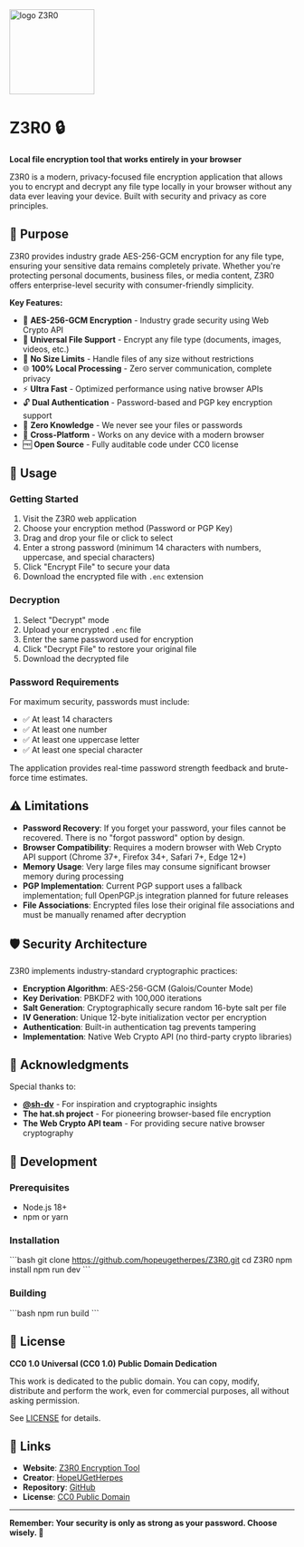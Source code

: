 <img width="150" height="150" alt="logo Z3R0" src="https://github.com/user-attachments/assets/a4aefa7d-394d-41ec-9044-fcaabd2477cf" />

# Z3R0 🔒

**Local file encryption tool that works entirely in your browser**

Z3R0 is a modern, privacy-focused file encryption application that allows you to encrypt and decrypt any file type locally in your browser without any data ever leaving your device. Built with security and privacy as core principles.

## 🚀 Purpose

Z3R0 provides industry grade AES-256-GCM encryption for any file type, ensuring your sensitive data remains completely private. Whether you're protecting personal documents, business files, or media content, Z3R0 offers enterprise-level security with consumer-friendly simplicity.

**Key Features:**
- 🔐 **AES-256-GCM Encryption** - Industry grade security using Web Crypto API
- 📁 **Universal File Support** - Encrypt any file type (documents, images, videos, etc.)
- 🚫 **No Size Limits** - Handle files of any size without restrictions  
- 🌐 **100% Local Processing** - Zero server communication, complete privacy
- ⚡ **Ultra Fast** - Optimized performance using native browser APIs
- 🔓 **Dual Authentication** - Password-based and PGP key encryption support
- 🎯 **Zero Knowledge** - We never see your files or passwords
- 📱 **Cross-Platform** - Works on any device with a modern browser
- 🆓 **Open Source** - Fully auditable code under CC0 license

## 📖 Usage

### Getting Started
1. Visit the Z3R0 web application
2. Choose your encryption method (Password or PGP Key)
3. Drag and drop your file or click to select
4. Enter a strong password (minimum 14 characters with numbers, uppercase, and special characters)
5. Click "Encrypt File" to secure your data
6. Download the encrypted file with `.enc` extension

### Decryption
1. Select "Decrypt" mode
2. Upload your encrypted `.enc` file
3. Enter the same password used for encryption
4. Click "Decrypt File" to restore your original file
5. Download the decrypted file

### Password Requirements
For maximum security, passwords must include:
- ✅ At least 14 characters
- ✅ At least one number
- ✅ At least one uppercase letter  
- ✅ At least one special character

The application provides real-time password strength feedback and brute-force time estimates.

## ⚠️ Limitations

- **Password Recovery**: If you forget your password, your files cannot be recovered. There is no "forgot password" option by design.
- **Browser Compatibility**: Requires a modern browser with Web Crypto API support (Chrome 37+, Firefox 34+, Safari 7+, Edge 12+)
- **Memory Usage**: Very large files may consume significant browser memory during processing
- **PGP Implementation**: Current PGP support uses a fallback implementation; full OpenPGP.js integration planned for future releases
- **File Associations**: Encrypted files lose their original file associations and must be manually renamed after decryption

## 🛡️ Security Architecture

Z3R0 implements industry-standard cryptographic practices:

- **Encryption Algorithm**: AES-256-GCM (Galois/Counter Mode)
- **Key Derivation**: PBKDF2 with 100,000 iterations
- **Salt Generation**: Cryptographically secure random 16-byte salt per file
- **IV Generation**: Unique 12-byte initialization vector per encryption
- **Authentication**: Built-in authentication tag prevents tampering
- **Implementation**: Native Web Crypto API (no third-party crypto libraries)

## 🙏 Acknowledgments

Special thanks to:
- **[@sh-dv](https://github.com/sh-dv)** - For inspiration and cryptographic insights
- **The hat.sh project** - For pioneering browser-based file encryption
- **The Web Crypto API team** - For providing secure native browser cryptography

## 🚀 Development

### Prerequisites
- Node.js 18+ 
- npm or yarn

### Installation
\`\`\`bash
git clone https://github.com/hopeugetherpes/Z3R0.git
cd Z3R0
npm install
npm run dev
\`\`\`

### Building
\`\`\`bash
npm run build
\`\`\`

## 📄 License

**CC0 1.0 Universal (CC0 1.0) Public Domain Dedication**

This work is dedicated to the public domain. You can copy, modify, distribute and perform the work, even for commercial purposes, all without asking permission.

See [LICENSE](https://creativecommons.org/publicdomain/zero/1.0/) for details.

## 🔗 Links

- **Website**: [Z3R0 Encryption Tool](https://z3r0.app)
- **Creator**: [HopeUGetHerpes](https://github.com/hopeugetherpes)
- **Repository**: [GitHub](https://github.com/hopeugetherpes/Z3R0)
- **License**: [CC0 Public Domain](https://creativecommons.org/publicdomain/zero/1.0/)

---

**Remember: Your security is only as strong as your password. Choose wisely. 🔐**
